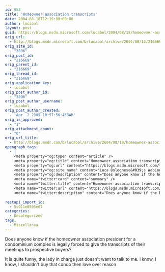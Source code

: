 ```yaml
---
id: 953
title: 'Homeowner association transcripts'
date: 2004-08-18T12:19:00+00:00
author: lucabol
layout: post
guid: https://blogs.msdn.microsoft.com/lucabol/2004/08/18/homeowner-association-transcripts/
orig_url:
  - http://blogs.msdn.microsoft.com/b/lucabol/archive/2004/08/18/216669.aspx
orig_site_id:
  - "3896"
orig_post_id:
  - "216669"
orig_parent_id:
  - "216669"
orig_thread_id:
  - "216669"
orig_application_key:
  - lucabol
orig_post_author_id:
  - "3896"
orig_post_author_username:
  - lucabol
orig_post_author_created:
  - 'Apr  2 2005 10:57:56:453AM'
orig_is_approved:
  - "1"
orig_attachment_count:
  - "0"
orig_url_title:
  - http://blogs.msdn.com/b/lucabol/archive/2004/08/18/homeowner-association-transcripts.aspx
opengraph_tags:
  - |
    <meta property="og:type" content="article" />
    <meta property="og:title" content="Homeowner association transcripts" />
    <meta property="og:url" content="https://blogs.msdn.microsoft.com/lucabol/2004/08/18/homeowner-association-transcripts/" />
    <meta property="og:site_name" content="Luca Bolognese&#039;s WebLog" />
    <meta property="og:description" content="Does anyone know if the homeowner association president for a condominium complex is legally forced to give the transcripts of their meetings to prospective buyers? It is quite funny, the lady in charge just doesn't want to talk to me. I know, I know, I shouldn't buy that condo then love over reason" />
    <meta name="twitter:card" content="summary" />
    <meta name="twitter:title" content="Homeowner association transcripts" />
    <meta name="twitter:url" content="https://blogs.msdn.microsoft.com/lucabol/2004/08/18/homeowner-association-transcripts/" />
    <meta name="twitter:description" content="Does anyone know if the homeowner association president for a condominium complex is legally forced to give the transcripts of their meetings to prospective buyers? It is quite funny, the lady in charge just doesn't want to talk to me. I know, I know, I shouldn't buy that condo then love over reason" />
    
restapi_import_id:
  - 5c011e0505e67
categories:
  - Uncategorized
tags:
  - Miscellanea
---
```

Does anyone know if the homeowner association president for a condominium complex is legally forced to give the transcripts of their meetings to prospective buyers?

It is quite funny, the lady in charge just doesn't want to talk to me. I know, I know, I shouldn't buy that condo then love over reason